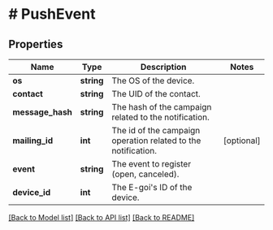 # # PushEvent

## Properties

Name | Type | Description | Notes
------------ | ------------- | ------------- | -------------
**os** | **string** | The OS of the device. |
**contact** | **string** | The UID of the contact. |
**message_hash** | **string** | The hash of the campaign related to the notification. |
**mailing_id** | **int** | The id of the campaign operation related to the notification. | [optional]
**event** | **string** | The event to register (open, canceled). |
**device_id** | **int** | The E-goi&#39;s ID of the device. |

[[Back to Model list]](../../README.md#models) [[Back to API list]](../../README.md#endpoints) [[Back to README]](../../README.md)

